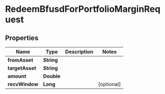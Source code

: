 

# RedeemBfusdForPortfolioMarginRequest


## Properties

| Name | Type | Description | Notes |
|------------ | ------------- | ------------- | -------------|
|**fromAsset** | **String** |  |  |
|**targetAsset** | **String** |  |  |
|**amount** | **Double** |  |  |
|**recvWindow** | **Long** |  |  [optional] |



